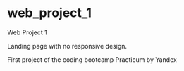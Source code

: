 # web_project_1
Web Project 1 

Landing page with no responsive design.

First project of the coding bootcamp Practicum by Yandex
